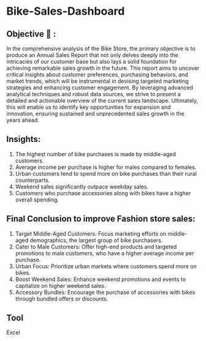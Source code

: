 # Bike-Sales-Dashboard

## Objective 🎯 :
In the comprehensive analysis of the Bike Store, the primary objective is to produce an Annual Sales Report that not only delves deeply into the intricacies of our customer base but also lays a solid foundation for achieving remarkable sales growth in the future. This report aims to uncover critical insights about customer preferences, purchasing behaviors, and market trends, which will be instrumental in devising targeted marketing strategies and enhancing customer engagement. By leveraging advanced analytical techniques and robust data sources, we strive to present a detailed and actionable overview of the current sales landscape. Ultimately, this will enable us to identify key opportunities for expansion and innovation, ensuring sustained and unprecedented sales growth in the years ahead.

## Insights:
1. The highest number of bike purchases is made by middle-aged customers.
2. Average income per purchase is higher for males compared to females.
3. Urban customers tend to spend more on bike purchases than their rural counterparts.
4. Weekend sales significantly outpace weekday sales.
5. Customers who purchase accessories along with bikes have a higher overall spending.

## Final Conclusion to improve Fashion store sales:
1. Target Middle-Aged Customers: Focus marketing efforts on middle-aged demographics, the largest group of bike purchasers.
2. Cater to Male Customers: Offer high-end products and targeted promotions to male customers, who have a higher average income per purchase.
3. Urban Focus: Prioritize urban markets where customers spend more on bikes.
4. Boost Weekend Sales: Enhance weekend promotions and events to capitalize on higher weekend sales.
5. Accessory Bundles: Encourage the purchase of accessories with bikes through bundled offers or discounts.
## Tool
Excel
